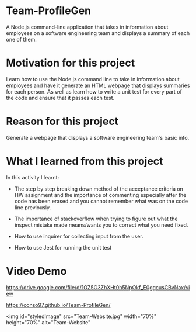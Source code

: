 # Team-ProfileGen
A Node.js command-line application that takes in information about employees on a software engineering team and displays a summary of each one of them.

# Motivation for this project

Learn how to use the Node.js command line to take in information about employees and have it generate an HTML webpage that displays summaries for each person. As well as learn how to write a unit test for every part of the code and ensure that it passes each test.

# Reason for this project 

Generate a webpage that displays a software engineering team's basic info.

# What I learned from this project 

In this activity I learnt:

* The step by step breaking down method of the acceptance criteria on HW assignment and the importance of commenting especially after the code has been erased and you cannot remember what was on the code line previously.

* The importance of stackoverflow when trying to figure out what the inspect mistake made means/wants you to correct what you need fixed. 

* How to use inquirer for collecting input from the user. 

* How to use Jest for running the unit test 

# Video Demo 
https://drive.google.com/file/d/1OZ5G3ZhXHt0h5NpOkf_E0gqcusCBvNax/view


https://conso97.github.io/Team-ProfileGen/

<img id="styledImage"
    src="Team-Website.jpg" width="70%" height="70%"
alt="Team-Website"